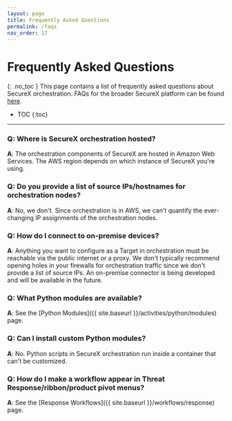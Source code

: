 ```yaml
---
layout: page
title: Frequently Asked Questions
permalink: /faqs
nav_order: 17
---
```


# Frequently Asked Questions
{: .no_toc }
This page contains a list of frequently asked questions about SecureX orchestration. FAQs for the broader SecureX platform can be found [here](http://cs.co/SecureX_faq).

- TOC
{:toc}

---

### Q: Where is SecureX orchestration hosted?
**A**: The orchestration components of SecureX are hosted in Amazon Web Services. The AWS region depends on which instance of SecureX you're using.

### Q: Do you provide a list of source IPs/hostnames for orchestration nodes?
**A**: No, we don't. Since orchestration is in AWS, we can't quantify the ever-changing IP assignments of the orchestration nodes.

### Q: How do I connect to on-premise devices?
**A**: Anything you want to configure as a Target in orchestration must be reachable via the public internet or a proxy. We don't typically recommend opening holes in your firewalls for orchestration traffic since we don't provide a list of source IPs. An on-premise connector is being developed and will be available in the future.

### Q: What Python modules are available?
**A**: See the [Python Modules]({{ site.baseurl }}/activities/python/modules) page.

### Q: Can I install custom Python modules?
**A**: No. Python scripts in SecureX orchestration run inside a container that can't be customized.

### Q: How do I make a workflow appear in Threat Response/ribbon/product pivot menus?
**A**: See the [Response Workflows]({{ site.baseurl }}/workflows/response) page.